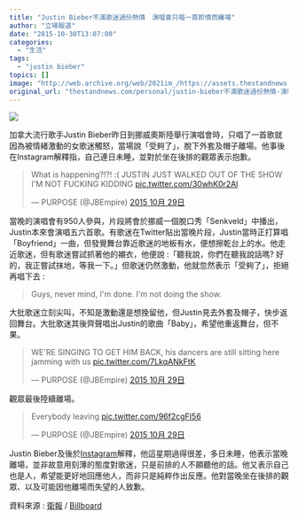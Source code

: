 ```yaml
---
title: "Justin Bieber不滿歌迷過份熱情　演唱會只唱一首即憤而離場"
author: "立場報道"
date: "2015-10-30T13:07:00"
categories:
  - "生活"
tags:
  - "justin bieber"
topics: []
image: "http://web.archive.org/web/2021im_/https://assets.thestandnews.com/media/photos/20151030-01_sV4jY.png"
original_url: "thestandnews.com/personal/justin-bieber不滿歌迷過份熱情-演唱會只唱一首即憤而離場"
---
```

![](http://web.archive.org/web/2021im_/https://assets.thestandnews.com/media/photos/20151030-01_sV4jY.png)

加拿大流行歌手Justin Bieber昨日到挪威奧斯陸舉行演唱會時，只唱了一首歌就因為被情緒激動的女歌迷觸怒，當場說「受夠了」，脫下外套及帽子離場。他事後在Instagram解釋指，自己連日未睡，並對於坐在後排的觀眾表示抱歉。

> What is happening?!?! :( JUSTIN JUST WALKED OUT OF THE SHOW I'M NOT FUCKING KIDDING [pic.twitter.com/30whK0r2Al](http://web.archive.org/web/20211229061852/https://t.co/30whK0r2Al)
> 
> — PURPOSE (@JBEmpire) [2015 10月 29日](http://web.archive.org/web/20211229061852/https://twitter.com/JBEmpire/status/659846734160510976)

當晚的演唱會有950人參與，片段將會於挪威一個脫口秀「Senkveld」中播出，Justin本來會演唱五六首歌。有歌迷在Twitter貼出當晚片段，Justin當時正打算唱「Boyfriend」一曲，但發覺舞台靠近歌迷的地板有水，便想擦乾台上的水。他走近歌迷，但有歌迷嘗試抓著他的襯衣，他便說 :「聽我說，你們在聽我說話嗎? 好的，我正嘗試抹地，等我一下。」但歌迷仍然激動，他就忽然表示「受夠了」，拒絕再唱下去 :

> Guys, never mind, I'm done. I'm not doing the show.

大批歌迷立刻尖叫，不知是激動還是想挽留他，但Justin見去外套及帽子，快步返回舞台。大批歌迷其後齊聲唱出Justin的歌曲「Baby」，希望他重返舞台，但不果。

> WE'RE SINGING TO GET HIM BACK, his dancers are still sitting here jamming with us [pic.twitter.com/7LkqANkFtK](http://web.archive.org/web/20211229061852/https://t.co/7LkqANkFtK)
> 
> — PURPOSE (@JBEmpire) [2015 10月 29日](http://web.archive.org/web/20211229061852/https://twitter.com/JBEmpire/status/659849267645972480)

觀眾最後陸續離場。

> Everybody leaving [pic.twitter.com/96f2cgFI56](http://web.archive.org/web/20211229061852/https://t.co/96f2cgFI56)
> 
> — PURPOSE (@JBEmpire) [2015 10月 29日](http://web.archive.org/web/20211229061852/https://twitter.com/JBEmpire/status/659858120110379008)

Justin Bieber及後於[Instagram](http://web.archive.org/web/20211229061852/https://instagram.com/p/9b_Ku7AvnM/)解釋，他這星期過得很差，多日未睡，他表示當晚離場，並非故意用刻薄的態度對歌迷，只是前排的人不願聽他的話。他又表示自己也是人，希望能更好地回應他人，而非只是純粹作出反應。他對當晚坐在後排的觀眾、以及可能因他離場而失望的人致歉。

資料來源 : [衛報](http://web.archive.org/web/20211229061852/http://www.theguardian.com/music/2015/oct/30/justin-bieber-storms-off-oslo-stage-im-done-im-not-doing-the-show) / [Billboard](http://web.archive.org/web/20211229061852/http://www.billboard.com/articles/columns/pop-shop/6746014/justin-bieber-sorry-walk-offstage-after-one-song-norway)